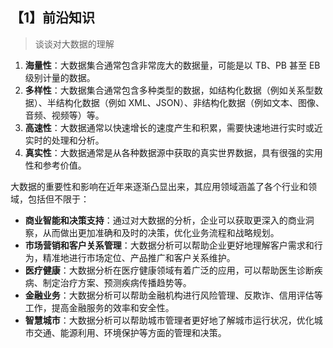 ## 【1】前沿知识

> 谈谈对大数据的理解

1. **海量性**：大数据集合通常包含非常庞大的数据量，可能是以 TB、PB 甚至 EB 级别计量的数据。
2. **多样性**：大数据集合通常包含多种类型的数据，如结构化数据（例如关系型数据）、半结构化数据（例如 XML、JSON）、非结构化数据（例如文本、图像、音频、视频等）等。
3. **高速性**：大数据通常以快速增长的速度产生和积累，需要快速地进行实时或近实时的处理和分析。
4. **真实性**：大数据通常是从各种数据源中获取的真实世界数据，具有很强的实用性和参考价值。

大数据的重要性和影响在近年来逐渐凸显出来，其应用领域涵盖了各个行业和领域，包括但不限于：

- **商业智能和决策支持**：通过对大数据的分析，企业可以获取更深入的商业洞察，从而做出更加准确和及时的决策，优化业务流程和战略规划。
- **市场营销和客户关系管理**：大数据分析可以帮助企业更好地理解客户需求和行为，精准地进行市场定位、产品推广和客户关系维护。
- **医疗健康**：大数据分析在医疗健康领域有着广泛的应用，可以帮助医生诊断疾病、制定治疗方案、预测疾病传播趋势等。
- **金融业务**：大数据分析可以帮助金融机构进行风险管理、反欺诈、信用评估等工作，提高金融服务的效率和安全性。
- **智慧城市**：大数据分析可以帮助城市管理者更好地了解城市运行状况，优化城市交通、能源利用、环境保护等方面的管理和决策。